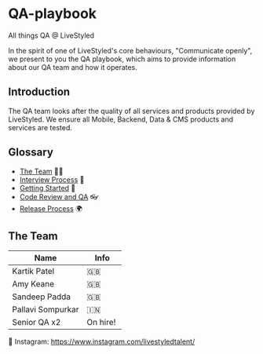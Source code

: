 # QA-playbook
All things QA @ LiveStyled 

In the spirit of one of LiveStyled's core behaviours, "Communicate openly", we present to you the QA playbook, which aims to provide information about our QA team and how it operates.

## Introduction

The QA team looks after the quality of all services and products provided by LiveStyled. We ensure all Mobile, Backend, Data & CMS products and services are tested.

## Glossary
- [The Team](#the-team) 👨‍👩‍
- [Interview Process](/interview) 🤔
- [Getting Started](/operations/gettingstarted/README.md) 🏃‍
- [Code Review and QA](/operations/codereviewandqa/README.md) 👓
- [Release Process](/operations/releaseprocess/README.md) 🌍

## The Team

| Name  | Info |
| ------------- | ------------- |
| Kartik Patel  | 🇬🇧|
| Amy Keane  | 🇬🇧|
| Sandeep Padda | 🇬🇧|
| Pallavi Sompurkar | 🇮🇳|
| Senior QA x2  | On hire! 󠁧󠁢󠁥󠁮󠁧|

📸 Instagram: https://www.instagram.com/livestyledtalent/
